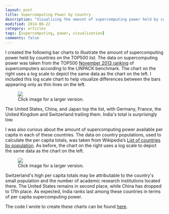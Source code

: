 ```yaml
---
layout: post
title: Supercomputing Power by Country
description: "Visualizing the amount of supercomputing power held by countries on the TOP500 list."
modified: 2014-06-22
category: articles
tags: [supercomputing, power, visualization]
comments: false
---
```


I created the following bar charts to illustrate the amount of supercomputing power held by countries on the TOP500 list. The data on supercomputing power was taken from the TOP500 <a href="http://www.top500.org/list/2013/11/" target="_blank" title="November 2013 ranking">November 2013 ranking</a> of supercomputers according to the LINPACK benchmark. The chart on the right uses a log scale to depict the same data as the chart on the left. I included this log scale chart to help visualize differences between the bars appearing only as thin lines on the left.

<figure>
    <!-- tflops per country -->
    <a href="http://i.imgur.com/yQvzBeT.png" target="_blank"><img src="http://i.imgur.com/yQvzBeT.png"></a>
    <figcaption>Click image for a larger version.</figcaption>
</figure>

The United States, China, and Japan top the list, with Germany, France, the United Kingdom and Switzerland trailing them. India's total is surprisingly low.

I was also curious about the amount of supercomputing power available per capita in each of these countries. The data on country populations, used to calculate the per capita totals, was taken from Wikipedia’s <a href="http://en.wikipedia.org/wiki/List_of_countries_by_population" target="_blank" title="List of countries by population">List of countries by population</a>. As before, the chart on the right uses a log scale to depict the same data as the chart on the left.

<figure>
    <!-- mflops per capita, by country -->
    <a href="http://i.imgur.com/zdDxjY7.png" target="_blank"><img src="http://i.imgur.com/zdDxjY7.png"></a>
    <figcaption>Click image for a larger version.</figcaption>
</figure>

Switzerland's high per capita totals may be attributable to the country's small population and the number of academic research institutions located there. The United States remains in second place, while China has dropped to 17th place. As expected, India ranks last among these countries in terms of per capita supercomputing power.

The code I wrote to create these charts can be found <a href="http://nbviewer.ipython.org/gist/rlucioni/b92e848ae1da41ffa452" target="_blank" title="here">here</a>.
